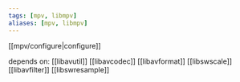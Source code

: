 ```yaml
---
tags: [mpv, libmpv]
aliases: [mpv, libmpv]
---
```


[[mpv/configure|configure]]

depends on:
[[libavutil]]
[[libavcodec]]
[[libavformat]]
[[libswscale]]
[[libavfilter]]
[[libswresample]]
